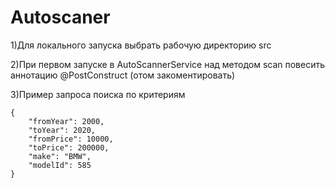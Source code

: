 # Autoscaner

1)Для локального запуска выбрать рабочую директорию src<br>

2)При первом запуске в AutoScannerService над методом scan повесить аннотацию @PostConstruct (отом закоментировать)

3)Пример запроса поиска по критериям<br> 
````
{
    "fromYear": 2000,
    "toYear": 2020,
    "fromPrice": 10000,
    "toPrice": 200000,
    "make": "BMW",
    "modelId": 585
}
